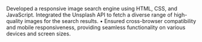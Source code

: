 Developed a responsive image search engine using HTML, CSS, and JavaScript. Integrated the Unsplash
API to fetch a diverse range of high-quality images for the search results.
• Ensured cross-browser compatibility and mobile responsiveness, providing seamless functionality on various
devices and screen sizes.
